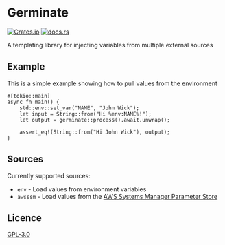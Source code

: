 # Germinate

[![Crates.io](https://img.shields.io/crates/v/germinate?style=flat-square)](https://crates.io/crates/germinate)
[![docs.rs](https://img.shields.io/badge/docs-latest-blue?style=flat-square)](https://docs.rs/germinate)

A templating library for injecting variables from multiple external sources

## Example

This is a simple example showing how to pull values from the environment

```
#[tokio::main]
async fn main() {
    std::env::set_var("NAME", "John Wick");
    let input = String::from("Hi %env:NAME%!");
    let output = germinate::process().await.unwrap();

    assert_eq!(String::from("Hi John Wick"), output);
}
```

## Sources

Currently supported sources:

* `env` - Load values from environment variables
* `awsssm` - Load values from the [AWS Systems Manager Parameter Store](https://docs.aws.amazon.com/systems-manager/latest/userguide/systems-manager-parameter-store.html)

## Licence

[GPL-3.0](https://github.com/itmecho/germinate/blob/master/LICENSE)
